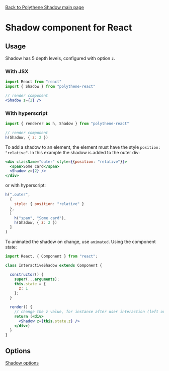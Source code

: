[Back to Polythene Shadow main page](Shadow.md)

# Shadow component for React



## Usage

Shadow has 5 depth levels, configured with option `z`.

### With JSX

~~~jsx
import React from "react"
import { Shadow } from "polythene-react"

// render component
<Shadow z={2} />
~~~

### With hyperscript

~~~javascript
import { renderer as h, Shadow } from "polythene-react"

// render component
h(Shadow, { z: 2 })
~~~


To add a shadow to an element, the element must have the style `position: "relative"`. In this example the shadow is added to the outer div:

~~~jsx
<div className="outer" style={{position: "relative"}}>
  <span>Some card</span>
  <Shadow z={2} />
</div>
~~~

or with hyperscript:

~~~javascript
h(".outer",
  {
    style: { position: "relative" }
  },
  [
    h("span", "Some card"),
    h(Shadow, { z: 2 })
  ]
)
~~~

To animated the shadow on change, use `animated`. Using the component state:

~~~jsx
import React, { Component } from "react";

class InteractiveShadow extends Component {

  constructor() {
    super(...arguments);
    this.state = {
      z: 1
    };
  }

  render() {
    // change the z value, for instance after user interaction (left out here)
    return (<div>
      <Shadow z={this.state.z} />
    </div>)
  }
}
~~~



## Options

[Shadow options](Shadow.md)

